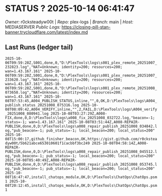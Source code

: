 # STATUS ? 2025-10-14 06:41:47

*Owner:* r0cksteadyw00t  |  *Repo:* plex-logs  |  *Branch:* main  |  *Host:* MEDIASERVER
*Public Logs:* https://closing-pill-stan-banner.trycloudflare.com/latest/index.md

## Last Runs (ledger tail)

``
2025-10-06T09:59:28Z,S001,done,0,"D:\PlexTools\logs\s001_plex_remote_20251007_232823.log","NAT=Unknown; identity=200; resources=200; wan=1.43.167.161"
2025-10-06T09:59:28Z,S001,done,0,"D:\PlexTools\logs\s001_plex_remote_20251007_233620.log","NAT=Unknown; identity=200; resources=200; wan=1.43.167.161"
2025-10-06T09:59:28Z,S001,done,0,"D:\PlexTools\logs\s001_plex_remote_20251008_073658.log","NAT=Unknown; identity=200; resources=200; wan=1.43.167.161"
2025-10-08T07:53:45,A004_PUBLISH_STATUS,inline,"",0,OK,D:\PlexTools\logs\A004_publish_status_20251008_075316.log
2025-10-08T08:09:42,A004_VERIFY,inline,"",2,FAIL,D:\PlexTools\logs\A004_verify_20251008_080941.log
2025-10-08T03:27:29Z,A008-FIX,done,0,D:\PlexTools\logs\a008_fix_20251008_032722.log,"beacon=-1; status=-1; wan=1.43.167.161"
2025-10-08T03:51:44Z,A008-REPAIR-PUBLISH,done,0,D:\PlexTools\logs\a008_repair_publish_20251008_034842.log,"pub_beacon=-1; pub_status=-1; local_beacon=200; local_status=200"
2025-10-08T15:00:17,github_finisher_beacon,OK,https://gist.github.com/r0cksteadyw00t/5b621abce653010601f1cacbbf3bc249
2025-10-08T04:58:14Z,A008-REPAIR-PUBLISH,done,0,D:\PlexTools\logs\a008_repair_publish_20251008_045512.log,"pub_beacon=-1; pub_status=-1; local_beacon=200; local_status=200"
2025-10-08T05:40:49Z,A008-REPAIR-PUBLISH,done,0,D:\PlexTools\logs\a008_repair_publish_20251008_053745.log,"pub_beacon=-1; pub_status=-1; local_beacon=200; local_status=200"
2025-10-08T16:47:47,install_chatops_module,OK,D:\PlexTools\ChatOps\ChatOps.psm1
2025-10-08T20:12:45,install_chatops_module,OK,D:\PlexTools\ChatOps\ChatOps.psm1
``